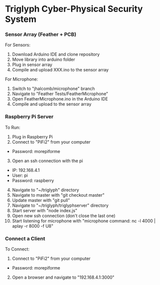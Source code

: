 # Triglyph Cyber-Physical Security System
### Sensor Array (Feather + PCB)
For Sensors:
1. Download Arduino IDE and clone repository
2. Move library into arduino folder
3. Plug in sensor array
4. Compile and upload XXX.ino to the sensor array

For Microphone:
1. Switch to "jhalcomb/microphone" branch
2. Navigate to "Feather Tests/FeatherMicrophone"
3. Open FeatherMicrophone.ino in the Arduino IDE
4. Compile and upload to the sensor array
### Raspberry Pi Server
To Run:
1. Plug in Raspberry Pi
2. Connect to "PiFi2" from your computer
  - Password: morepiforme
3. Open an ssh connection with the pi
  - IP: 192.168.4.1
  - User: pi
  - Password: raspberry
4. Navigate to "~/triglyph" directory
5. Navigate to master with "git checkout master"
6. Update master with "git pull"
7. Navigate to "~/triglyph/triglyphserver" directory
8. Start server with "node index.js"
9. Open new ssh connection (don't close the last one)
10. Start listening for microphone with "microphone command: nc -l 4000 | aplay -r 8000 -f U8"
### Connect a Client
To Connect:
1. Connect to "PiFi2" from your computer
  - Password: morepiforme
2. Open a browser and navigate to "192.168.4.1:3000"
